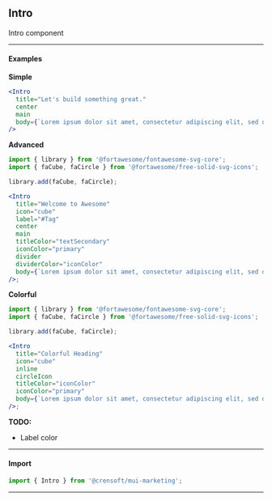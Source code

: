 ## Intro

Intro component

---

#### Examples

**Simple**

```jsx { "props": { }}
<Intro
  title="Let's build something great."
  center
  main
  body={`Lorem ipsum dolor sit amet, consectetur adipiscing elit, sed do eiusmod tempor incididunt ut labore et dolore magna aliqua. Nullam ac tortor vitae purus faucibus.`}
/>
```

**Advanced**

```jsx { "props": { }}
import { library } from '@fortawesome/fontawesome-svg-core';
import { faCube, faCircle } from '@fortawesome/free-solid-svg-icons';

library.add(faCube, faCircle);

<Intro
  title="Welcome to Awesome"
  icon="cube"
  label="#Tag"
  center
  main
  titleColor="textSecondary"
  iconColor="primary"
  divider
  dividerColor="iconColor"
  body={`Lorem ipsum dolor sit amet, consectetur adipiscing elit, sed do eiusmod tempor incididunt ut labore et dolore magna aliqua. Nullam ac tortor vitae purus faucibus.`}
/>;
```

**Colorful**

```jsx
import { library } from '@fortawesome/fontawesome-svg-core';
import { faCube, faCircle } from '@fortawesome/free-solid-svg-icons';

library.add(faCube, faCircle);

<Intro
  title="Colorful Heading"
  icon="cube"
  inline
  circleIcon
  titleColor="iconColor"
  iconColor="primary"
  body={`Lorem ipsum dolor sit amet, consectetur adipiscing elit, sed do eiusmod tempor incididunt ut labore et dolore magna aliqua. Nullam ac tortor vitae purus faucibus.`}
/>;
```

**TODO:**

- Label color

---

#### Import

```jsx static
import { Intro } from '@crensoft/mui-marketing';
```

---
